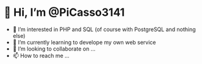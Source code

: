 # 👋 Hi, I’m @PiCasso3141
- 👀 I’m interested in PHP and SQL (of course with PostgreSQL and nothing else)
- 🌱 I’m currently learning to develope my own web service
- 💞️ I’m looking to collaborate on ...
- 📫 How to reach me ...

<!---
PiCasso3141/PiCasso3141 is a ✨ special ✨ repository because its `README.md` (this file) appears on your GitHub profile.
You can click the Preview link to take a look at your changes.
--->
